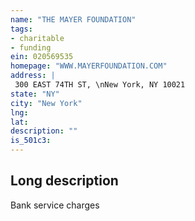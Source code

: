 ```yaml
---
name: "THE MAYER FOUNDATION"
tags:
- charitable
- funding
ein: 020569535
homepage: "WWW.MAYERFOUNDATION.COM"
address: |
 300 EAST 74TH ST, \nNew York, NY 10021
state: "NY"
city: "New York"
lng: 
lat: 
description: ""
is_501c3: 
---
```


## Long description

Bank service charges
